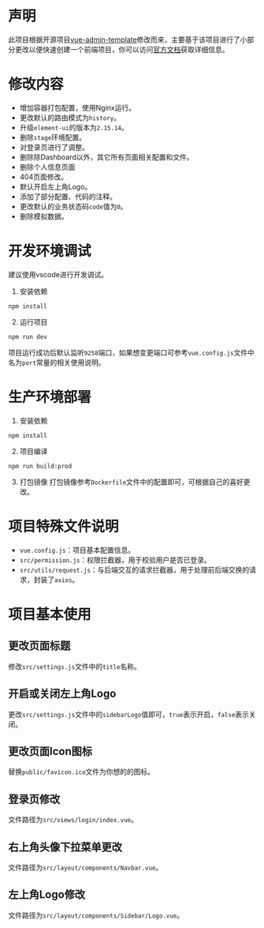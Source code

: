 # 声明
此项目根据开源项目[vue-admin-template](https://github.com/PanJiaChen/vue-admin-template/tree/master)修改而来，主要基于该项目进行了小部分更改以便快速创建一个前端项目，你可以访问[官方文档](https://panjiachen.github.io/vue-element-admin-site/zh/guide/)获取详细信息。
# 修改内容
* 增加容器打包配置，使用Nginx运行。
* 更改默认的路由模式为`history`。
* 升级`element-ui`的版本为`2.15.14`。
* 删除`stage`环境配置。
* 对登录页进行了调整。
* 删除除Dashboard以外，其它所有页面相关配置和文件。
* 删除个人信息页面
* 404页面修改。
* 默认开启左上角Logo。
* 添加了部分配置、代码的注释。
* 更改默认的业务状态码`code`值为`0`。
* 删除模拟数据。
# 开发环境调试
建议使用vscode进行开发调试。
1. 安装依赖
```shell
npm install
```
2. 运行项目
```shell
npm run dev
```
项目运行成功后默认监听`9258`端口，如果想变更端口可参考`vue.config.js`文件中名为`port`常量的相关使用说明。
# 生产环境部署
1. 安装依赖
```shell
npm install
```
2. 项目编译
```shell
npm run build:prod
```
3. 打包镜像
打包镜像参考`Dockerfile`文件中的配置即可，可根据自己的喜好更改。
# 项目特殊文件说明
* `vue.config.js`：项目基本配置信息。
* `src/permission.js`：权限拦截器，用于校验用户是否已登录。
* `src/utils/request.js`：与后端交互的请求拦截器，用于处理前后端交换的请求，封装了`axios`。
# 项目基本使用
## 更改页面标题
修改`src/settings.js`文件中的`title`名称。
## 开启或关闭左上角Logo
更改`src/settings.js`文件中的`sidebarLogo`值即可，`true`表示开启，`false`表示关闭。
## 更改页面Icon图标
替换`public/favicon.ico`文件为你想的的图标。
## 登录页修改
文件路径为`src/views/login/index.vue`。
## 右上角头像下拉菜单更改
文件路径为`src/layout/components/Navbar.vue`。
## 左上角Logo修改
文件路径为`src/layout/components/Sidebar/Logo.vue`。
